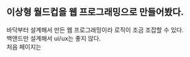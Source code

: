 ## 이상형 월드컵을 웹 프로그래밍으로 만들어봤다.<br>
바닥부터 설계해서 만든 웹 프로그래밍이라 로직이 조금 조잡할 수 있다.<br>
백앤드만 설계해서 ui/ux는 좋지 않다. <br>
처음 페이지는 
